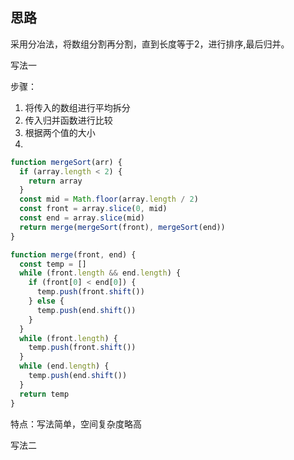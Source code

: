 ## 思路
采用分冶法，将数组分割再分割，直到长度等于2，进行排序,最后归并。


写法一

步骤：
1. 将传入的数组进行平均拆分
2. 传入归并函数进行比较
3. 根据两个值的大小
4. 


```js
function mergeSort(arr) {
  if (array.length < 2) {
    return array
  }
  const mid = Math.floor(array.length / 2)
  const front = array.slice(0, mid)
  const end = array.slice(mid)
  return merge(mergeSort(front), mergeSort(end))
}

function merge(front, end) {
  const temp = []
  while (front.length && end.length) {
    if (front[0] < end[0]) {
      temp.push(front.shift())
    } else {
      temp.push(end.shift())
    }
  }
  while (front.length) {
    temp.push(front.shift())
  }
  while (end.length) {
    temp.push(end.shift())
  }
  return temp
}
```

特点：写法简单，空间复杂度略高


写法二

```js





```




